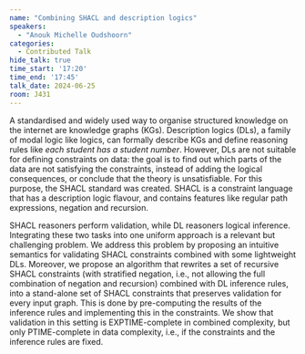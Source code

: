 ```yaml
---
name: "Combining SHACL and description logics"
speakers:
  - "Anouk Michelle Oudshoorn"
categories:
  - Contributed Talk
hide_talk: true
time_start: '17:20'
time_end: '17:45'
talk_date: 2024-06-25
room: J431
---
```









A standardised and widely used way to organise structured knowledge on the internet are knowledge graphs (KGs). Description logics (DLs), a family of modal logic like logics, can formally describe KGs and define reasoning rules like _each student has a student number_. However, DLs are not suitable for defining constraints on data: the goal is to find out which parts of the data are not satisfying the constraints, instead of adding the logical consequences, or conclude that the theory is unsatisfiable. For this purpose, the SHACL standard was created. SHACL is a constraint language that has a description logic flavour, and contains features like regular path expressions, negation and recursion.

SHACL reasoners perform validation, while DL reasoners logical inference. Integrating these two tasks into one uniform approach is a relevant but challenging problem. We address this problem by  proposing an intuitive semantics for validating SHACL constraints combined with some lightweight DLs. Moreover, we propose an algorithm that rewrites a set of recursive SHACL constraints (with stratified negation, i.e., not allowing the full combination of negation and recursion) combined with DL inference rules, into a stand-alone set of SHACL constraints that preserves validation for every input graph. This is done by pre-computing the results of the inference rules and implementing this in the constraints. We show that validation in this setting is EXPTIME-complete in combined complexity, but only PTIME-complete in data complexity, i.e., if the constraints and the inference rules are fixed.


















